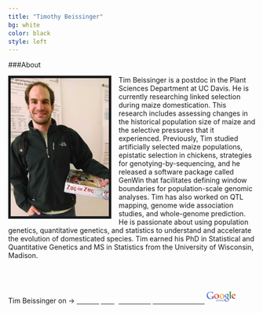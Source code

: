 ```yaml
---
title: "Timothy Beissinger"
bg: white
color: black
style: left
---
```


###About

<div style="float: left; padding-right: 15px">
    <img src="img/2014-03-12 20.50.42.jpg" alt="Picture of me" title="Picture" width="200" border="5"/>
</div>

Tim Beissinger is a postdoc in the Plant Sciences Department at UC Davis.  He is currently researching linked selection during maize domestication. This research includes assessing changes in the historical population size of maize and the selective pressures that it experienced.  Previously, Tim studied artificially selected maize populations, epistatic selection in chickens, strategies for genotying-by-sequencing, and he released a software package called GenWin that facilitates defining window boundaries for population-scale genomic analyses. Tim has also worked on QTL mapping, genome wide association studies, and whole-genome prediction. He is passionate about using population genetics, quantitative genetics, and statistics to understand and accelerate the evolution of domesticated species. Tim earned his PhD in Statistical and Quantitative Genetics and MS in Statistics from the University of Wisconsin, Madison.

<br/>
<br/>
<br/>

<div class="links">
    Tim Beissinger on &rarr; 
    <a href="https://twitter.com/timbeissinger" target="_blank" title="Twitter"><font color="white">Twitter</font></a>
    <a href="https://scholar.google.com/citations?user=PHAEOXIAAAAJ&hl=en" target="_blank" title="Google Scholar"><font color="white">Google Scholar</font></a>
    <a href="http://www.rilab.org" target="_blank" title="Ross-Ibarra Lab"><font color="white">Ross-Ibarra Lab</font></a>
    <a href="http://scholar.google.com/citations?user=PHAEOXIAAAAJ&hl=en"><img src="img/scholar.png" style="width: 60px;"></a>
</div>



<script>
  (function(i,s,o,g,r,a,m){i['GoogleAnalyticsObject']=r;i[r]=i[r]||function(){
  (i[r].q=i[r].q||[]).push(arguments)},i[r].l=1*new Date();a=s.createElement(o),
  m=s.getElementsByTagName(o)[0];a.async=1;a.src=g;m.parentNode.insertBefore(a,m)
  })(window,document,'script','//www.google-analytics.com/analytics.js','ga');

  ga('create', 'UA-39814858-2', 'auto');
  ga('send', 'pageview');

</script>

